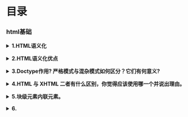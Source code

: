 # 目录
### html基础
<b><details><summary>1.HTML语义化</summary></b>
```
用正确的标签做正确的事情
根据内容的结构化（内容语义化），选择合适的标签（代码语义化）便于开发者阅读和写出更优雅的代码的同时让浏览器的爬虫和机器很好地解析
```
</details>

<b><details><summary>2.HTML语义化优点</summary></b>
```
1.为了在没有CSS的情况下，页面也能呈现出很好地内容结构、代码结构:为了裸奔时好看；  
2.用户体验：例如title、alt用于解释名词或解释图片信息、label标签的活用；  
3.有利于SEO：和搜索引擎建立良好沟通，有助于爬虫抓取更多的有效信息：爬虫依赖于标签来确定上下文和各个关键字的权重；
4.方便其他设备解析（如屏幕阅读器、盲人阅读器、移动设备）以意义的方式来渲染网页；
5.便于团队开发和维护，语义化更具可读性，是下一步吧网页的重要动向，遵循W3C标准的团队都遵循这个标准，可以减少差异化。
```
</details>

<b><details><summary>3.Doctype作用? 严格模式与混杂模式如何区分？它们有何意义?</summary></b>
```
（1）<!DOCTYPE>声明位于文档中的最前面的位置，处于标签之前。此标签可告知浏览器文档使用哪种 HTML 或 XHTML 规范。该标签可声明三种 DTD 类型，分别表示严格版本、过渡版本以及基于框架的HTML 文档

（2）所谓的标准模式是指，浏览器按 W3C 标准解析执行代码；
怪异模式则是使用浏览器自己的方式解析执行代码，因为不同浏览器解析执行的方式不一样，所以我们称之为怪异模式。 严格模式是浏览器根据web标准去解析页面，是一种要求严格的DTD，不允许使用任何表现层的语法，如严格模式的排版和JS 运作模式是以该浏览器支持的最高标准运行，混杂模式则是一种向后兼容的解析方法，说的透明点就是可以实现IE5.5以下版本浏览器的渲染模式
（3）浏览器解析时到底使用标准模式还是怪异模式，与你网页中的 DTD 声明直接相关， DTD 声明定义了标准文档的类型（标准模式解析）文档类型，会使浏览器使用相应的方式加载网页并显示，忽略 DTD 声明 ,将使网页进入怪异模式
```
</details>

<b><details><summary>4.HTML 与 XHTML 二者有什么区别，你觉得应该使用哪一个并说出理由。</summary></b>
```
应该使用XHTML，因为XHTML是XML重写了HTML的规范，比HTML更加严格，表现如下：
1、XHTML中所有的标记都必须有一个相应的结束标签；
2、XHTML所有标签的元素和属性的名字都必须使用小写；
3、所有的XML标记都必须合理嵌套；
4、所有的属性都必须用引号“”括起来；
5、把所有<和&特殊符号用编码表示；
6、给所有属性附一个值；
7、不要在注释内容中使用“--”；
8、图片必须使用说明文字。 
```
</details>

<b><details><summary>5.块级元素内联元素。</summary></b>
```
```
</details>

<b><details><summary>6.<script>在HTML文档中位置</summary></b>
```
https://www.jianshu.com/p/610743ddb6fe
```
</details>

<b><details><summary>7.HTML 本地存储</summary></b>
```
通过本地存储（Local Storage），web 应用程序能够在用户浏览器中对数据进行本地的存储。
在 HTML5 之前，应用程序数据只能存储在 cookie 中，包括每个服务器请求。本地存储则更安全，并且可在不影响网站性能的前提下将大量数据存储于本地。
与 cookie 不同，存储限制要大得多（至少5MB），并且信息不会被传输到服务器。
本地存储经由起源地（origin）（经由域和协议）。所有页面，从起源地，能够存储和访问相同的数据。
```
</details>

<b><details><summary>8.HTML5 应用程序缓存</summary></b>
```
使用应用程序缓存，通过创建 cache manifest 文件，可轻松创建 web 应用的离线版本。

HTML5 引入了应用程序缓存（Application Cache），这意味着可对 web 应用进行缓存，并可在没有因特网连接时进行访问。
应用程序缓存为应用带来三个优势：
离线浏览 - 用户可在应用离线时使用它们
速度 - 已缓存资源加载得更快
减少服务器负载 - 浏览器将只从服务器下载更新过或更改过的资源

更新缓存
一旦应用被缓存，它就会保持缓存直到发生下列情况：
用户清空浏览器缓存
manifest 文件被修改（参阅下面的提示）
由程序来更新应用缓存
```
</details>

<b><details><summary>9.XHTML 3中DTD</summary></b>
```
STRICT（严格类型）
TRANSITIONAL（过渡类型）
FRAMESET（框架类型）
```
</details>


### HTML5

<b><details><summary>HTML5认识、优缺点?</summary></b>
```
HTML5 是最新的 HTML 标准。
HTML5 是专门为承载丰富的 web 内容而设计的，并且无需额外插件。
HTML5 拥有新的语义、图形以及多媒体元素。
HTML5 提供的新元素和新的 API 简化了 web 应用程序的搭建。
HTML5 是跨平台的，被设计为在不同类型的硬件（PC、平板、手机、电视机等等）之上运行。
优点：  
缺点：  
```
</details>

<b><details><summary>HTML5有哪些新特性、移除了哪些元素？</summary></b>
```  
新的语义/结构元素


新的表单元素

新的输入类型
color
date
datetime
datetime-local
email
month
number
range
search
tel
time
url
week

新的输入属性
autocomplete
autofocus
form
formaction
formenctype
formmethod
formnovalidate
formtarget
height 和 width
list
min 和 max
multiple
pattern (regexp)
placeholder
required
step

HTML5 - 新的属性语法

HTML5 图像

新的媒介元素


```
</details>

<b><details><summary>HTML5 中默认的字符编码？</summary></b>
```  
UTF-8
```
</details>

<b><details><summary>Canvas 与 SVG 的比较</summary></b>
```  
Canvas
依赖分辨率
不支持事件处理器
弱的文本渲染能力
能够以 .png 或 .jpg 格式保存结果图像
最适合图像密集型的游戏，其中的许多对象会被频繁重绘
SVG
不依赖分辨率
支持事件处理器
最适合带有大型渲染区域的应用程序（比如谷歌地图）
复杂度高会减慢渲染速度（任何过度使用 DOM 的应用都不快）
不适合游戏应用
```
</details>




### 浏览器

<b><details><summary>1.浏览器页面有哪三层构成，分别是什么，作用是什么?</summary></b>
```
构成：结构层、表示层、行为层   
分别是：HTML、CSS、JavaScript   
作用：HTML实现页面结构，CSS完成页面的表现与风格，JavaScript实现一些客户端的功能和业务。
```
</details>

<b><details><summary>你做的网页在哪些浏览器测试过,这些浏览器的内核分别是什么？</summary></b>
```  
a、 IE: trident 内核
b、 Firefox ： gecko 内核
c、 Safari:webkit 内核
d、 Opera: 以前是 presto 内核， Opera 现已改用 Google Chrome 的 Blink 内核
e、 Chrome:Blink( 基于 webkit ， Google 与 Opera Software 共同开发 )
```
</details>
